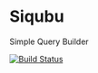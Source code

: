 # Siqubu
Simple Query Builder

[![Build Status](https://travis-ci.org/Codazus/Siqubu.svg?branch=master)](https://travis-ci.org/Codazus/Siqubu)
